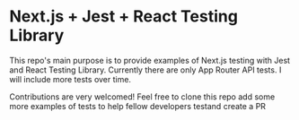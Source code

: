 # Next.js + Jest + React Testing Library

This repo's main purpose is to provide examples of Next.js testing with Jest and React Testing Library. Currently there are only App Router API tests.
I will include more tests over time.

Contributions are very welcomed! Feel free to clone this repo add some more examples of tests to help fellow developers testand create a PR

